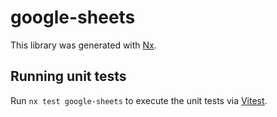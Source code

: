 # google-sheets

This library was generated with [Nx](https://nx.dev).

## Running unit tests

Run `nx test google-sheets` to execute the unit tests via [Vitest](https://vitest.dev/).
